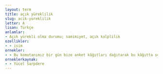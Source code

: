 ```yaml
---
layout: term
title: açık yüreklilik
slug: acik-yureklilik
letter: A
lisan: Türkçe
anlamlar:
- Açık yürekli olma durumu; samimiyet, açık kalplilik
ozellikler:
- - isim
ornekler:
- - Bu komutanımız bir gün bize anket kâğıtları dağıtarak bu kâğıtta sorulan sorulara açık yüreklilikle, çekinmeden cevap vermemizi söyledi.
orneklerkaynak:
- - Yücel Sarpdere
---
```

